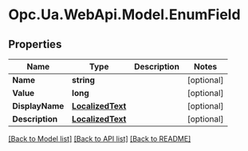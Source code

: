# Opc.Ua.WebApi.Model.EnumField

## Properties

Name | Type | Description | Notes
------------ | ------------- | ------------- | -------------
**Name** | **string** |  | [optional] 
**Value** | **long** |  | [optional] 
**DisplayName** | [**LocalizedText**](LocalizedText.md) |  | [optional] 
**Description** | [**LocalizedText**](LocalizedText.md) |  | [optional] 

[[Back to Model list]](../README.md#documentation-for-models) [[Back to API list]](../README.md#documentation-for-api-endpoints) [[Back to README]](../README.md)

